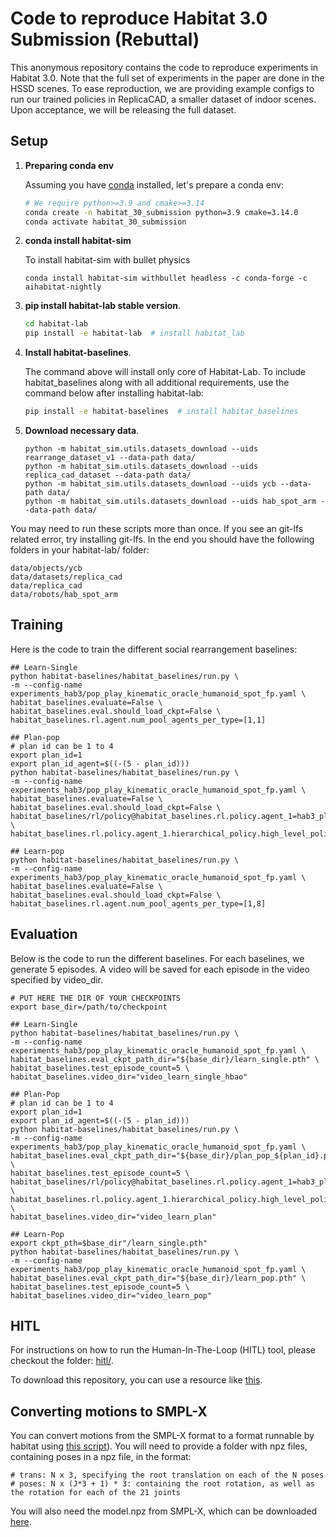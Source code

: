 # Code to reproduce Habitat 3.0 Submission (Rebuttal)

This anonymous repository contains the code to reproduce experiments in Habitat 3.0. 
Note that the full set of experiments in the paper are done in the HSSD scenes. To ease reproduction, we are providing example configs to run our trained policies in ReplicaCAD, a smaller dataset of indoor scenes. Upon acceptance, we will be releasing the full dataset. 


## Setup

1. **Preparing conda env**

   Assuming you have [conda](https://docs.conda.io/projects/conda/en/latest/user-guide/install/) installed, let's prepare a conda env:
   ```bash
   # We require python>=3.9 and cmake>=3.14
   conda create -n habitat_30_submission python=3.9 cmake=3.14.0
   conda activate habitat_30_submission
   ```

1. **conda install habitat-sim**
   
   To install habitat-sim with bullet physics
      ```
      conda install habitat-sim withbullet headless -c conda-forge -c aihabitat-nightly
      ```
      

1. **pip install habitat-lab stable version**.

      ```bash
      cd habitat-lab
      pip install -e habitat-lab  # install habitat_lab
      ```
1. **Install habitat-baselines**.

    The command above will install only core of Habitat-Lab. To include habitat_baselines along with all additional requirements, use the command below after installing habitat-lab:

      ```bash
      pip install -e habitat-baselines  # install habitat_baselines
      ```

1. **Download necessary data**.
      ```
      python -m habitat_sim.utils.datasets_download --uids rearrange_dataset_v1 --data-path data/
      python -m habitat_sim.utils.datasets_download --uids replica_cad_dataset --data-path data/
      python -m habitat_sim.utils.datasets_download --uids ycb --data-path data/
      python -m habitat_sim.utils.datasets_download --uids hab_spot_arm --data-path data/

      ```


You may need to run these scripts more than once. If you see an git-lfs related error, try installing git-lfs. In the end you should have the following folders in your habitat-lab/ folder:
```
data/objects/ycb
data/datasets/replica_cad
data/replica_cad
data/robots/hab_spot_arm
```

## Training
Here is the code to train the different social rearrangement baselines:

```
## Learn-Single
python habitat-baselines/habitat_baselines/run.py \
-m --config-name experiments_hab3/pop_play_kinematic_oracle_humanoid_spot_fp.yaml \
habitat_baselines.evaluate=False \
habitat_baselines.eval.should_load_ckpt=False \
habitat_baselines.rl.agent.num_pool_agents_per_type=[1,1]

## Plan-pop
# plan id can be 1 to 4
export plan_id=1 
export plan_id_agent=$((-(5 - plan_id)))
python habitat-baselines/habitat_baselines/run.py \
-m --config-name experiments_hab3/pop_play_kinematic_oracle_humanoid_spot_fp.yaml \
habitat_baselines.evaluate=False \
habitat_baselines.eval.should_load_ckpt=False \
habitat_baselines/rl/policy@habitat_baselines.rl.policy.agent_1=hab3_planner \
habitat_baselines.rl.policy.agent_1.hierarchical_policy.high_level_policy.plan_idx="${plan_id_agent}" 

## Learn-pop
python habitat-baselines/habitat_baselines/run.py \
-m --config-name experiments_hab3/pop_play_kinematic_oracle_humanoid_spot_fp.yaml \
habitat_baselines.evaluate=False \
habitat_baselines.eval.should_load_ckpt=False \
habitat_baselines.rl.agent.num_pool_agents_per_type=[1,8]
```

## Evaluation

Below is the code to run the different baselines. For each baselines, we generate 5 episodes. A video will be saved for each episode in the video specified by video_dir. 

```
# PUT HERE THE DIR OF YOUR CHECKPOINTS
export base_dir=/path/to/checkpoint 
```


```
## Learn-Single
python habitat-baselines/habitat_baselines/run.py \
-m --config-name experiments_hab3/pop_play_kinematic_oracle_humanoid_spot_fp.yaml \
habitat_baselines.eval_ckpt_path_dir="${base_dir}/learn_single.pth" \
habitat_baselines.test_episode_count=5 \
habitat_baselines.video_dir="video_learn_single_hbao"

## Plan-Pop
# plan id can be 1 to 4
export plan_id=1 
export plan_id_agent=$((-(5 - plan_id)))
python habitat-baselines/habitat_baselines/run.py \
-m --config-name experiments_hab3/pop_play_kinematic_oracle_humanoid_spot_fp.yaml \
habitat_baselines.eval_ckpt_path_dir="${base_dir}/plan_pop_${plan_id}.pth" \
habitat_baselines.test_episode_count=5 \
habitat_baselines/rl/policy@habitat_baselines.rl.policy.agent_1=hab3_planner \
habitat_baselines.rl.policy.agent_1.hierarchical_policy.high_level_policy.plan_idx="${plan_id_agent}" \
habitat_baselines.video_dir="video_learn_plan"

## Learn-Pop
export ckpt_pth=$base_dir"/learn_single.pth"
python habitat-baselines/habitat_baselines/run.py \
-m --config-name experiments_hab3/pop_play_kinematic_oracle_humanoid_spot_fp.yaml \
habitat_baselines.eval_ckpt_path_dir="${base_dir}/learn_pop.pth" \
habitat_baselines.test_episode_count=5 \
habitat_baselines.video_dir="video_learn_pop"
```

## HITL
For instructions on how to run the Human-In-The-Loop (HITL) tool, please checkout the folder: [hitl/](hitl/README.md).

To download this repository, you can use a resource like [this](https://github.com/fedebotu/clone-anonymous-github). 


## Converting motions to SMPL-X

You can convert motions from the SMPL-X format to a format runnable by habitat using [this script](habitat-lab/habitat/utils/convert_smplx_to_habitat.py)). You will need to provide a folder with npz files, containing poses in a npz file, in the format:

```
# trans: N x 3, specifying the root translation on each of the N poses
# poses: N x (J*3 + 1) * 3: containing the root rotation, as well as the rotation for each of the 21 joints 
```

You will also need the model.npz from SMPL-X, which can be downloaded [here](https://smpl-x.is.tue.mpg.de/index.html).
